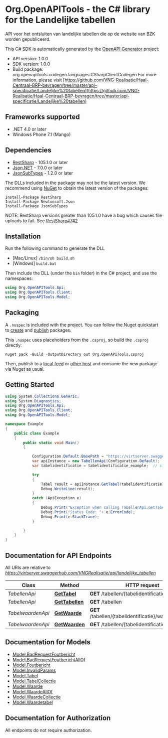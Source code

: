 # Org.OpenAPITools - the C# library for the Landelijke tabellen

API voor het ontsluiten van landelijke tabellen die op de website van BZK worden gepubliceerd.

This C# SDK is automatically generated by the [OpenAPI Generator](https://openapi-generator.tech) project:

- API version: 1.0.0
- SDK version: 1.0.0
- Build package: org.openapitools.codegen.languages.CSharpClientCodegen
    For more information, please visit [https://github.com/VNG-Realisatie/Haal-Centraal-BRP-bevragen/tree/master/api-specificatie/Landelijke%20tabellen](https://github.com/VNG-Realisatie/Haal-Centraal-BRP-bevragen/tree/master/api-specificatie/Landelijke%20tabellen)

## Frameworks supported


- .NET 4.0 or later
- Windows Phone 7.1 (Mango)

## Dependencies


- [RestSharp](https://www.nuget.org/packages/RestSharp) - 105.1.0 or later
- [Json.NET](https://www.nuget.org/packages/Newtonsoft.Json/) - 7.0.0 or later
- [JsonSubTypes](https://www.nuget.org/packages/JsonSubTypes/) - 1.2.0 or later

The DLLs included in the package may not be the latest version. We recommend using [NuGet](https://docs.nuget.org/consume/installing-nuget) to obtain the latest version of the packages:

```
Install-Package RestSharp
Install-Package Newtonsoft.Json
Install-Package JsonSubTypes
```

NOTE: RestSharp versions greater than 105.1.0 have a bug which causes file uploads to fail. See [RestSharp#742](https://github.com/restsharp/RestSharp/issues/742)

## Installation

Run the following command to generate the DLL

- [Mac/Linux] `/bin/sh build.sh`
- [Windows] `build.bat`

Then include the DLL (under the `bin` folder) in the C# project, and use the namespaces:

```csharp
using Org.OpenAPITools.Api;
using Org.OpenAPITools.Client;
using Org.OpenAPITools.Model;

```


## Packaging

A `.nuspec` is included with the project. You can follow the Nuget quickstart to [create](https://docs.microsoft.com/en-us/nuget/quickstart/create-and-publish-a-package#create-the-package) and [publish](https://docs.microsoft.com/en-us/nuget/quickstart/create-and-publish-a-package#publish-the-package) packages.

This `.nuspec` uses placeholders from the `.csproj`, so build the `.csproj` directly:

```
nuget pack -Build -OutputDirectory out Org.OpenAPITools.csproj
```

Then, publish to a [local feed](https://docs.microsoft.com/en-us/nuget/hosting-packages/local-feeds) or [other host](https://docs.microsoft.com/en-us/nuget/hosting-packages/overview) and consume the new package via Nuget as usual.


## Getting Started

```csharp
using System.Collections.Generic;
using System.Diagnostics;
using Org.OpenAPITools.Api;
using Org.OpenAPITools.Client;
using Org.OpenAPITools.Model;

namespace Example
{
    public class Example
    {
        public static void Main()
        {

            Configuration.Default.BasePath = "https://virtserver.swaggerhub.com/VNGRealisatie/api/landelijke_tabellen";
            var apiInstance = new TabellenApi(Configuration.Default);
            var tabelidentificatie = tabelidentificatie_example;  // string | De identificatie van een landelijke tabel.

            try
            {
                Tabel result = apiInstance.GetTabel(tabelidentificatie);
                Debug.WriteLine(result);
            }
            catch (ApiException e)
            {
                Debug.Print("Exception when calling TabellenApi.GetTabel: " + e.Message );
                Debug.Print("Status Code: "+ e.ErrorCode);
                Debug.Print(e.StackTrace);
            }

        }
    }
}
```

## Documentation for API Endpoints

All URIs are relative to *https://virtserver.swaggerhub.com/VNGRealisatie/api/landelijke_tabellen*

Class | Method | HTTP request | Description
------------ | ------------- | ------------- | -------------
*TabellenApi* | [**GetTabel**](docs/TabellenApi.md#gettabel) | **GET** /tabellen/{tabelidentificatie} | 
*TabellenApi* | [**GetTabellen**](docs/TabellenApi.md#gettabellen) | **GET** /tabellen | 
*TabelwaardenApi* | [**GetWaarde**](docs/TabelwaardenApi.md#getwaarde) | **GET** /tabellen/{tabelidentificatie}/waarden/{code} | 
*TabelwaardenApi* | [**GetWaarden**](docs/TabelwaardenApi.md#getwaarden) | **GET** /tabellen/{tabelidentificatie}/waarden | 


## Documentation for Models

 - [Model.BadRequestFoutbericht](docs/BadRequestFoutbericht.md)
 - [Model.BadRequestFoutberichtAllOf](docs/BadRequestFoutberichtAllOf.md)
 - [Model.Foutbericht](docs/Foutbericht.md)
 - [Model.InvalidParams](docs/InvalidParams.md)
 - [Model.Tabel](docs/Tabel.md)
 - [Model.TabelCollectie](docs/TabelCollectie.md)
 - [Model.Waarde](docs/Waarde.md)
 - [Model.WaardeAllOf](docs/WaardeAllOf.md)
 - [Model.WaardeCollectie](docs/WaardeCollectie.md)
 - [Model.Waardetabel](docs/Waardetabel.md)


## Documentation for Authorization

All endpoints do not require authorization.
